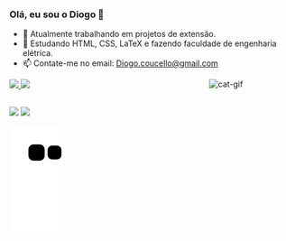 ### Olá, eu sou o Diogo 👋

- 🔭 Atualmente trabalhando em projetos de extensão.
- 🌱 Estudando HTML, CSS, LaTeX e fazendo faculdade de engenharia elétrica.
- 📫 Contate-me no email: Diogo.coucello@gmail.com

<div>
  <a href="https://github.com/DiFon314">
  <img height="130em" src="https://github-readme-stats.vercel.app/api?username=DiFon314&show_icons=true&theme=dark&include_all_commits=true&count_private=true"/>
  <img height="130em" src="https://github-readme-stats.vercel.app/api/top-langs/?username=DiFon314&layout=compact&langs_count=16&theme=dark"/>
  <img align="right" alt="cat-gif" width="150px" src="https://cdn.discordapp.com/attachments/371405794891268098/946551048812769340/output-onlinegiftools.gif">
</div>
  
##
  
<div>
  <a href="https://www.instagram.com/diogo.coucello" target="_blank"><img src="https://img.shields.io/badge/-Instagram-%23E4405F?style=for-the-badge&logo=instagram&logoColor=white" target="_blank"></a>
  <a href="https://www.linkedin.com/in/diogo-fernandes-coucello-da-fonseca-1aab02209/" target="_blank"><img src="https://img.shields.io/badge/-LinkedIn-%230077B5?style=for-the-badge&logo=linkedin&logoColor=white" target="_blank"></a>   
</div>
  
![Snake animation](https://github.com/DiFon314/DiFon314/blob/output/github-contribution-grid-snake.svg)
  
   <!--<img align="right" alt="cat-gif" src="https://media.discordapp.net/attachments/371405794891268098/946259720090550312/RainbowCatSpin.gif">-->

